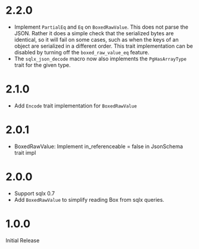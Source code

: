# 2.2.0

- Implement `PartialEq` and `Eq` on `BoxedRawValue`. This does not parse the JSON. Rather it does a simple check that the serialized bytes are identical, so it
    will fail on some cases, such as when the keys of an object are serialized in a different order. This trait implementation can be
    disabled by turning off the `boxed_raw_value_eq` feature.
- The `sqlx_json_decode` macro now also implements the `PgHasArrayType` trait for the given type.

# 2.1.0

- Add `Encode` trait implementation for `BoxedRawValue`

# 2.0.1

- BoxedRawValue: Implement in_referenceable = false in JsonSchema trait impl

# 2.0.0

- Support sqlx 0.7
- Add `BoxedRawValue` to simplify reading Box<RawValue> from sqlx queries.

# 1.0.0
 
Initial Release
